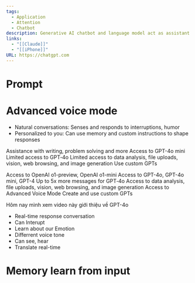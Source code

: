 ```yaml
---
tags:
  - Application
  - Attention
  - Chatbot
description: Generative AI chatbot and language model act as assistant
links:
  - "[[Claude]]"
  - "[[iPhone]]"
URL: https://chatgpt.com
---
```

# Prompt

# Advanced voice mode

- Natural conversations: Senses and responds to interruptions, humor
- Personalized to you: Can use memory and custom instructions to shape responses

Assistance with writing, problem solving and more
Access to GPT-4o mini
Limited access to GPT‑4o
Limited access to data analysis, file uploads, vision, web browsing, and image generation
Use custom GPTs


Access to OpenAI o1-preview, OpenAI o1-mini
Access to GPT-4o, GPT-4o mini, GPT-4
Up to 5x more messages for GPT‑4o
Access to data analysis, file uploads, vision, web browsing, and image generation
Access to Advanced Voice Mode
Create and use custom GPTs

Hôm nay mình xem video này giới thiệu về GPT-4o

- Real-time response conversation
- Can Interupt
- Learn about our Emotion
- Differrent voice tone
- Can see, hear
- Translate real-time

# Memory learn from input